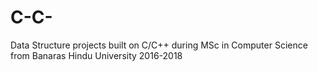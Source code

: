 # C-C-
Data Structure projects built on C/C++ during MSc in Computer Science from Banaras Hindu University 2016-2018

